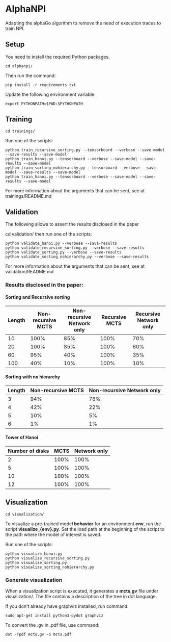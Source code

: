 # AlphaNPI

Adapting the alphaGo algorithm  to remove the need of execution traces to train NPI.

## Setup
You need to install the required Python packages.

    cd alphanpi/

Then run the command:

    pip install -r requirements.txt


Update the following environment variable:

    export PYTHONPATH=$PWD:$PYTHONPATH

## Training

    cd trainings/

Run one of the scripts:

    python train_recursive_sorting.py --tensorboard --verbose --save-model --save-results --save-model
    python train_hanoi.py --tensorboard --verbose --save-model --save-results --save-model
    python train_sorting_nohierarchy.py --tensorboard --verbose --save-model --save-results --save-model
    python train_hanoi.py --tensorboard --verbose --save-model --save-results --save-model
For more information about the arguments that can be sent, see at trainings/README.md
    

## Validation

The following allows to assert the results disclosed in the paper

cd validation/ then run one of the scripts:


    python validate_hanoi.py --verbose --save-results
    python validate_recursive_sorting.py --verbose --save-results
    python validate_sorting.py --verbose --save-results
    python validate_sorting_nohierarchy.py --verbose --save-results
For more information about the arguments that can be sent, see at validation/README.md


### Results disclosed in the paper:
#### Sorting and Recursive sorting

| Length | Non-recursive MCTS | Non-recursive Network only | Recursive MCTS | Recursive Network only |
| ------ | ------ | ------ | ------ | ------ |
| 10 | 100% | 85% | 100% | 70% |
| 20 | 100% | 85% | 100% | 60% |
| 60 | 95% | 40% | 100% | 35% |
| 100 | 40% | 10% | 100% | 10% |

#### Sorting with no hierarchy

| Length | Non-recursive MCTS | Non-recursive Network only |
| ------ | ------ | ------ |
| 3 | 94% | 78% |
| 4 | 42% | 22% |
| 5 | 10% | 5% |
| 6 | 1% | 1% |

#### Tower of Hanoi

| Number of disks | MCTS | Network only |
| ------ | ------ | ------ |
| 2 | 100% | 100% |
| 5 | 100% | 100% |
| 10 | 100% | 100% |
| 12 | 100% | 100% |
    
## Visualization

    cd visualization/

To visualize a pre-trained model **behavior** for an environment **env**, run the script **visualize_{env}.py**. Set the load path at the beginning of the script to the path where the model of interest is saved.

Run one of the scripts:

    python visualize_hanoi.py
    python visualize_recursive_sorting.py
    python visualize_sorting.py
    python visualize_sorting_nohierarchy.py
    
### Generate visualization
When a visualization script is executed, it generates a **mcts.gv** file under visualization/. The file contains a description of the tree in dot language. 

If you don't already have graphviz installed, run command:

    sudo apt-get install python3-pydot graphviz

To convert the .gv in .pdf file, use command:

    dot -Tpdf mcts.gv -o mcts.pdf



    
    
